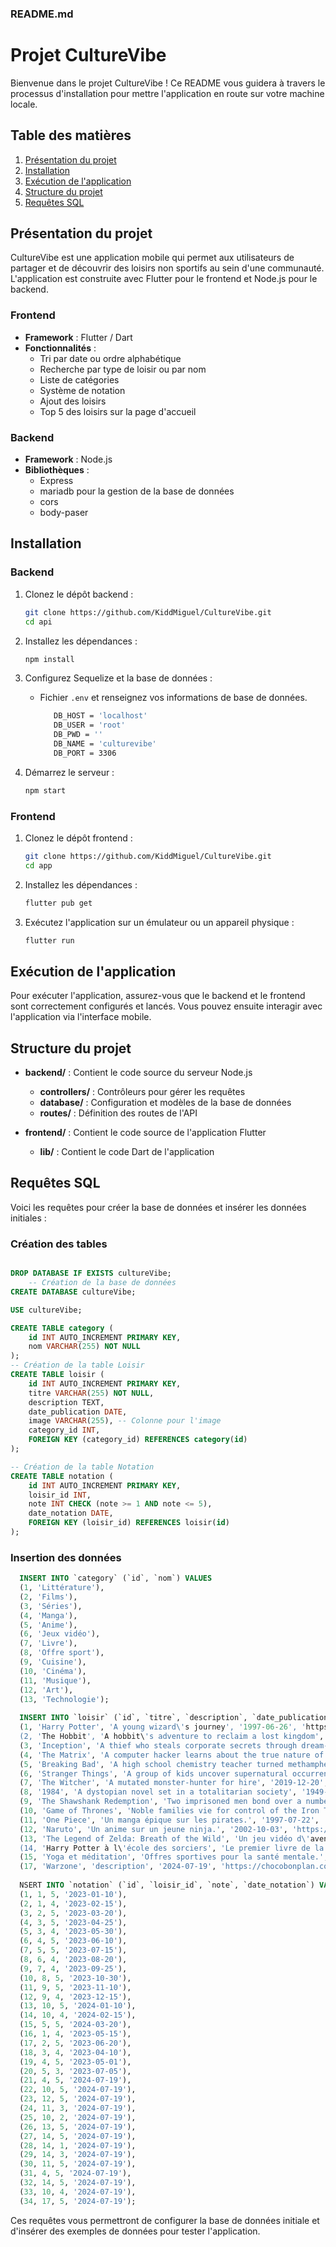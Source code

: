 ### README.md

# Projet CultureVibe

Bienvenue dans le projet CultureVibe ! Ce README vous guidera à travers le processus d'installation pour mettre l'application en route sur votre machine locale.

## Table des matières
1. [Présentation du projet](#présentation-du-projet)
2. [Installation](#installation)
3. [Exécution de l'application](#exécution-de-lapplication)
4. [Structure du projet](#structure-du-projet)
5. [Requêtes SQL](#requêtes-sql)

## Présentation du projet
CultureVibe est une application mobile qui permet aux utilisateurs de partager et de découvrir des loisirs non sportifs au sein d'une communauté. L'application est construite avec Flutter pour le frontend et Node.js pour le backend.

### Frontend
- **Framework** : Flutter / Dart
- **Fonctionnalités** : 
  - Tri par date ou ordre alphabétique
  - Recherche par type de loisir ou par nom
  - Liste de catégories
  - Système de notation
  - Ajout des loisirs
  - Top 5 des loisirs sur la page d'accueil

### Backend
- **Framework** : Node.js
- **Bibliothèques** :
  - Express
  - mariadb pour la gestion de la base de données
  - cors
  - body-paser

## Installation

### Backend
1. Clonez le dépôt backend :
   ```bash
   git clone https://github.com/KiddMiguel/CultureVibe.git
   cd api
   ```

2. Installez les dépendances :
   ```bash
   npm install
   ```

3. Configurez Sequelize et la base de données :
   - Fichier `.env` et renseignez vos informations de base de données.
     ```bash
        DB_HOST = 'localhost'
        DB_USER = 'root'
        DB_PWD = ''
        DB_NAME = 'culturevibe'
        DB_PORT = 3306
     ```

4. Démarrez le serveur :
   ```bash
   npm start
   ```

### Frontend
1. Clonez le dépôt frontend :
   ```bash
   git clone https://github.com/KiddMiguel/CultureVibe.git
   cd app
   ```

2. Installez les dépendances :
   ```bash
   flutter pub get
   ```

3. Exécutez l'application sur un émulateur ou un appareil physique :
   ```bash
   flutter run
   ```

## Exécution de l'application
Pour exécuter l'application, assurez-vous que le backend et le frontend sont correctement configurés et lancés. Vous pouvez ensuite interagir avec l'application via l'interface mobile.

## Structure du projet
- **backend/** : Contient le code source du serveur Node.js
  - **controllers/** : Contrôleurs pour gérer les requêtes
  - **database/** : Configuration et modèles de la base de données
  - **routes/** : Définition des routes de l'API

- **frontend/** : Contient le code source de l'application Flutter
  - **lib/** : Contient le code Dart de l'application

## Requêtes SQL
Voici les requêtes pour créer la base de données et insérer les données initiales :

### Création des tables
```sql

DROP DATABASE IF EXISTS cultureVibe;
    -- Création de la base de données
CREATE DATABASE cultureVibe;

USE cultureVibe;

CREATE TABLE category (
    id INT AUTO_INCREMENT PRIMARY KEY,
    nom VARCHAR(255) NOT NULL
);
-- Création de la table Loisir
CREATE TABLE loisir (
    id INT AUTO_INCREMENT PRIMARY KEY,
    titre VARCHAR(255) NOT NULL,
    description TEXT,
    date_publication DATE,
    image VARCHAR(255), -- Colonne pour l'image
    category_id INT,
    FOREIGN KEY (category_id) REFERENCES category(id)
);

-- Création de la table Notation
CREATE TABLE notation (
    id INT AUTO_INCREMENT PRIMARY KEY,
    loisir_id INT,
    note INT CHECK (note >= 1 AND note <= 5),
    date_notation DATE,
    FOREIGN KEY (loisir_id) REFERENCES loisir(id)
);
```

### Insertion des données
```sql
  INSERT INTO `category` (`id`, `nom`) VALUES
  (1, 'Littérature'),
  (2, 'Films'),
  (3, 'Séries'),
  (4, 'Manga'),
  (5, 'Anime'),
  (6, 'Jeux vidéo'),
  (7, 'Livre'),
  (8, 'Offre sport'),
  (9, 'Cuisine'),
  (10, 'Cinéma'),
  (11, 'Musique'),
  (12, 'Art'),
  (13, 'Technologie');
  
  INSERT INTO `loisir` (`id`, `titre`, `description`, `date_publication`, `image`, `category_id`) VALUES
  (1, 'Harry Potter', 'A young wizard\'s journey', '1997-06-26', 'https://m.media-amazon.com/images/S/pv-target-images/c2ebc94ca85771b72e439a8329e01a6e2f3fd316fb38a3d2f1434d231d7a4f56.jpg', 1),
  (2, 'The Hobbit', 'A hobbit\'s adventure to reclaim a lost kingdom', '1937-09-21', 'https://fr.web.img4.acsta.net/pictures/210/552/21055250_20131106114016251.jpg', 1),
  (3, 'Inception', 'A thief who steals corporate secrets through dream-sharing technology', '2010-07-16', 'https://m.media-amazon.com/images/I/912AErFSBHL._AC_UF894,1000_QL80_.jpg', 2),
  (4, 'The Matrix', 'A computer hacker learns about the true nature of reality', '1999-03-31', 'https://m.media-amazon.com/images/I/813dE2pH7XL._UF1000,1000_QL80_.jpg', 2),
  (5, 'Breaking Bad', 'A high school chemistry teacher turned methamphetamine producer', '2008-01-20', 'https://fr.web.img5.acsta.net/pictures/19/06/18/12/11/3956503.jpg', 3),
  (6, 'Stranger Things', 'A group of kids uncover supernatural occurrences in their town', '2016-07-15', 'https://images.justwatch.com/poster/166136683/s332/saison-5', 3),
  (7, 'The Witcher', 'A mutated monster-hunter for hire', '2019-12-20', 'https://images.ladepeche.fr/api/v1/images/view/5e5014128fe56f530a4104c7/full/image.jpg?v=1', 3),
  (8, '1984', 'A dystopian novel set in a totalitarian society', '1949-06-08', 'https://fr.web.img4.acsta.net/pictures/23/11/02/10/29/1482978.jpg', 1),
  (9, 'The Shawshank Redemption', 'Two imprisoned men bond over a number of years', '1994-09-22', 'https://cdn.kobo.com/book-images/71f95ccc-b734-44cc-9365-71da90c86bf8/353/569/90/False/the-shawshank-redemption-revealed.jpg', 2),
  (10, 'Game of Thrones', 'Noble families vie for control of the Iron Throne', '2011-04-17', 'https://fr.web.img5.acsta.net/pictures/23/01/03/14/13/0717778.jpg', 3),
  (11, 'One Piece', 'Un manga épique sur les pirates.', '1997-07-22', 'https://static.wikia.nocookie.net/onepiece/images/1/12/One_Piece_Film_Red_Troisi%C3%A8me_Poster.png/revision/latest?cb=20220609171551&path-prefix=fr', 4),
  (12, 'Naruto', 'Un anime sur un jeune ninja.', '2002-10-03', 'https://static.wikia.nocookie.net/naruto/images/0/0d/Naruto_the_Movie_-_Road_to_Ninja%27s_affiche_principale.jpg/revision/latest?cb=20150112210812&path-prefix=fr', 4),
  (13, 'The Legend of Zelda: Breath of the Wild', 'Un jeu vidéo d\'aventure dans un monde ouvert.', '2017-03-03', 'https://m.media-amazon.com/images/I/71GuaH9r+1L.jpg', 6),
  (14, 'Harry Potter à l\'école des sorciers', 'Le premier livre de la série Harry Potter.', '1997-06-26', 'https://fr.web.img2.acsta.net/pictures/18/07/02/17/25/3643090.jpg', 6),
  (15, 'Yoga et méditation', 'Offres sportives pour la santé mentale.', '2020-01-01', 'https://fr.heartfulness.org/wp-content/uploads/2019/12/Affiche-1.png', 6),
  (17, 'Warzone', 'description', '2024-07-19', 'https://chocobonplan.com/wp-content/uploads/2024/04/SLIDER-call-of-duty-warzone-3-saison-3-article-blog.jpg', 6);
  
  NSERT INTO `notation` (`id`, `loisir_id`, `note`, `date_notation`) VALUES
  (1, 1, 5, '2023-01-10'),
  (2, 1, 4, '2023-02-15'),
  (3, 2, 5, '2023-03-20'),
  (4, 3, 5, '2023-04-25'),
  (5, 3, 4, '2023-05-30'),
  (6, 4, 5, '2023-06-10'),
  (7, 5, 5, '2023-07-15'),
  (8, 6, 4, '2023-08-20'),
  (9, 7, 4, '2023-09-25'),
  (10, 8, 5, '2023-10-30'),
  (11, 9, 5, '2023-11-10'),
  (12, 9, 4, '2023-12-15'),
  (13, 10, 5, '2024-01-10'),
  (14, 10, 4, '2024-02-15'),
  (15, 5, 5, '2024-03-20'),
  (16, 1, 4, '2023-05-15'),
  (17, 2, 5, '2023-06-20'),
  (18, 3, 4, '2023-04-10'),
  (19, 4, 5, '2023-05-01'),
  (20, 5, 3, '2023-07-05'),
  (21, 4, 5, '2024-07-19'),
  (22, 10, 5, '2024-07-19'),
  (23, 12, 5, '2024-07-19'),
  (24, 11, 3, '2024-07-19'),
  (25, 10, 2, '2024-07-19'),
  (26, 13, 5, '2024-07-19'),
  (27, 14, 5, '2024-07-19'),
  (28, 14, 1, '2024-07-19'),
  (29, 14, 3, '2024-07-19'),
  (30, 11, 5, '2024-07-19'),
  (31, 4, 5, '2024-07-19'),
  (32, 14, 5, '2024-07-19'),
  (33, 10, 4, '2024-07-19'),
  (34, 17, 5, '2024-07-19');
```

Ces requêtes vous permettront de configurer la base de données initiale et d'insérer des exemples de données pour tester l'application.
